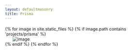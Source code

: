 ```yaml
---
layout: defaultmasonry
title: Prisma
---
```

  <div id="index-banner">
    <div class="col s12" style="padding-bottom:1%;"></div>
    <div class="container">
        <div class="grid">
        <div class="grid-sizer"></div>
        {% for image in site.static_files %}
            {% if image.path contains 'projects/prisma' %}
              <div class="grid-item"  style="padding-left: 25px;">
              <div class="card">
                <div class="card-image">
                 <img src="{{ site.baseurl }}{{ image.path }}" alt="image"  class="responsive-img" />
                </div>
              </div>
          </div>
        {% endif %}
    {% endfor %}
        </div>
      </div>
      </div>
